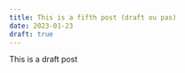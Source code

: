 ```yaml
---
title: This is a fifth post (draft ou pas)
date: 2023-01-23
draft: true
---
```

This is a draft post
